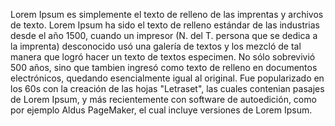 Lorem Ipsum es simplemente el texto de relleno de las imprentas y archivos de texto.
Lorem Ipsum ha sido el texto de relleno estándar de las industrias desde el año 1500, cuando un impresor (N.
del T. persona que se dedica a la imprenta) desconocido usó una galería de textos y los mezcló de tal manera
que logró hacer un texto de textos especimen.
No sólo sobrevivió 500 años, sino que tambien ingresó como texto de relleno en documentos electrónicos, 
quedando esencialmente igual al original. Fue popularizado en los 60s con la creación de las hojas "Letraset", 
las cuales contenian pasajes de Lorem Ipsum, y más recientemente con software de autoedición, como por ejemplo 
Aldus PageMaker, el cual incluye versiones de Lorem Ipsum. 